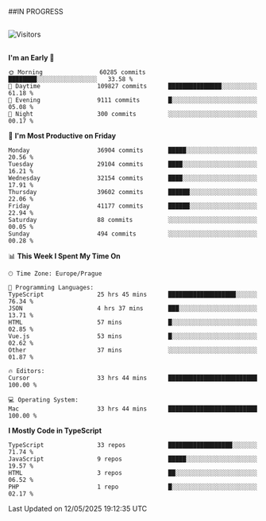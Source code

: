 ##IN PROGRESS
##
![Visitors](https://komarev.com/ghpvc/?username=petrbui&style=for-the-badge&label=Visitors+👀)



##
<!--
[![My GitHub stats](https://github-readme-stats.vercel.app/api?username=petrbui&theme=github_dark)](https://github.com/anuraghazra/github-readme-stats)

[![My wakatime stats](https://github-readme-stats.vercel.app/api/wakatime?username=petrbui&theme=github_dark)](https://github.com/anuraghazra/github-readme-stats)
-->
<!--START_SECTION:waka-->
**I'm an Early 🐤** 

```text
🌞 Morning                60285 commits       ████████░░░░░░░░░░░░░░░░░   33.58 % 
🌆 Daytime                109827 commits      ███████████████░░░░░░░░░░   61.18 % 
🌃 Evening                9111 commits        █░░░░░░░░░░░░░░░░░░░░░░░░   05.08 % 
🌙 Night                  300 commits         ░░░░░░░░░░░░░░░░░░░░░░░░░   00.17 % 
```
📅 **I'm Most Productive on Friday** 

```text
Monday                   36904 commits       █████░░░░░░░░░░░░░░░░░░░░   20.56 % 
Tuesday                  29104 commits       ████░░░░░░░░░░░░░░░░░░░░░   16.21 % 
Wednesday                32154 commits       ████░░░░░░░░░░░░░░░░░░░░░   17.91 % 
Thursday                 39602 commits       ██████░░░░░░░░░░░░░░░░░░░   22.06 % 
Friday                   41177 commits       ██████░░░░░░░░░░░░░░░░░░░   22.94 % 
Saturday                 88 commits          ░░░░░░░░░░░░░░░░░░░░░░░░░   00.05 % 
Sunday                   494 commits         ░░░░░░░░░░░░░░░░░░░░░░░░░   00.28 % 
```


📊 **This Week I Spent My Time On** 

```text
🕑︎ Time Zone: Europe/Prague

💬 Programming Languages: 
TypeScript               25 hrs 45 mins      ███████████████████░░░░░░   76.34 % 
JSON                     4 hrs 37 mins       ███░░░░░░░░░░░░░░░░░░░░░░   13.71 % 
HTML                     57 mins             █░░░░░░░░░░░░░░░░░░░░░░░░   02.85 % 
Vue.js                   53 mins             █░░░░░░░░░░░░░░░░░░░░░░░░   02.62 % 
Other                    37 mins             ░░░░░░░░░░░░░░░░░░░░░░░░░   01.87 % 

🔥 Editors: 
Cursor                   33 hrs 44 mins      █████████████████████████   100.00 % 

💻 Operating System: 
Mac                      33 hrs 44 mins      █████████████████████████   100.00 % 
```

**I Mostly Code in TypeScript** 

```text
TypeScript               33 repos            ██████████████████░░░░░░░   71.74 % 
JavaScript               9 repos             █████░░░░░░░░░░░░░░░░░░░░   19.57 % 
HTML                     3 repos             ██░░░░░░░░░░░░░░░░░░░░░░░   06.52 % 
PHP                      1 repo              █░░░░░░░░░░░░░░░░░░░░░░░░   02.17 % 
```




 Last Updated on 12/05/2025 19:12:35 UTC
<!--END_SECTION:waka-->
